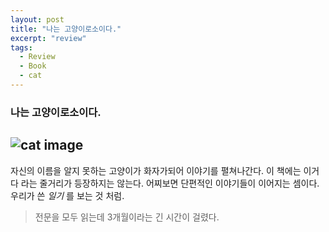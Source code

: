 ```yaml
---
layout: post
title: "나는 고양이로소이다."
excerpt: "review"
tags:
  - Review
  - Book
  - cat
---
```


### 나는 고양이로소이다.

![cat image](/assets/img/cat.jpg)
---
자신의 이름을 알지 못하는 고양이가 화자가되어 이야기를 펼쳐나간다.
이 책에는 이거다 라는 줄거리가 등장하지는 않는다.
어찌보면 단편적인 이야기들이 이어지는 셈이다. 우리가 쓴 *일기* 를 보는 것 처럼.

> 전문을 모두 읽는데 3개월이라는 긴 시간이 걸렸다.


